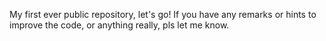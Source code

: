 My first ever public repository, let's go!
If you have any remarks or hints to improve the code, or anything really, pls let me know.
